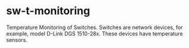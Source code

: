 # sw-t-monitoring
Temperature Monitoring of Switches.
Switches are network devices, for example, model D-Link DGS 1510-28x.
These devices have temperature sensors.
